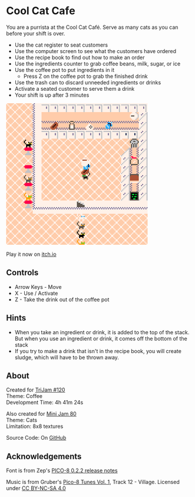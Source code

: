 # Cool Cat Cafe
You are a purrista at the Cool Cat Café. Serve as many cats as you can before your shift is over.

* Use the cat register to seat customers
* Use the computer screen to see what the customers have ordered
* Use the recipe book to find out how to make an order
* Use the ingredients counter to grab coffee beans, milk, sugar, or ice
* Use the coffee pot to put ingredients in it
    * Press Z on the coffee pot to grab the finished drink
* Use the trash can to discard unneeded ingredients or drinks
* Activate a seated customer to serve them a drink
* Your shift is up after 3 minutes

[![A cat barista balancing coffee ingredients on its head in a diner with other cats](screenshots/cover.png)](https://caterpillargames.itch.io/cool-cat-cafe)

Play it now on [itch.io](https://caterpillargames.itch.io/cool-cat-cafe)

## Controls
* Arrow Keys - Move
* X - Use / Activate
* Z - Take the drink out of the coffee pot


## Hints
* When you take an ingredient or drink, it is added to the top of the stack. But when you use an ingredient or drink, it comes off the bottom of the stack
* If you try to make a drink that isn't in the recipe book, you will create sludge, which will have to be thrown away.



## About
Created for [TriJam #120](https://itch.io/jam/trijam-120/entries)  
Theme: Coffee  
Development Time: 4h 41m 24s  

Also created for [Mini Jam 80](https://itch.io/jam/mini-jam-80-cats)  
Theme: Cats  
Limitation: 8x8 textures  

Source Code: On [GitHub](https://github.com/CaterpillarGames/pico8-games/tree/master/carts/cool-cat-cafe)

## Acknowledgements
Font is from Zep's [PICO-8 0.2.2 release notes](https://www.lexaloffle.com/bbs/?tid=41544)  

Music is from Gruber's [Pico-8 Tunes Vol. 1](https://www.lexaloffle.com/bbs/?tid=29008), Track 12 - Village. 
Licensed under [CC BY-NC-SA 4.0](https://creativecommons.org/licenses/by-nc-sa/4.0/)


